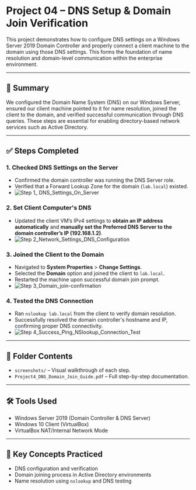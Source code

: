 # Project 04 – DNS Setup & Domain Join Verification

This project demonstrates how to configure DNS settings on a Windows Server 2019 Domain Controller and properly connect a client machine to the domain using those DNS settings. This forms the foundation of name resolution and domain-level communication within the enterprise environment.

---

## 🧠 Summary

We configured the Domain Name System (DNS) on our Windows Server, ensured our client machine pointed to it for name resolution, joined the client to the domain, and verified successful communication through DNS queries. These steps are essential for enabling directory-based network services such as Active Directory.

---

## ✅ Steps Completed

### 1. **Checked DNS Settings on the Server**
- Confirmed the domain controller was running the DNS Server role.
- Verified that a Forward Lookup Zone for the domain (`lab.local`) existed.
- ![Step 1_ DNS_Settings_On_Server](https://github.com/user-attachments/assets/ba3e41ed-7132-4625-9055-85c1e39cb632)


### 2. **Set Client Computer's DNS**
- Updated the client VM’s IPv4 settings to **obtain an IP address automatically** and **manually set the Preferred DNS Server to the domain controller’s IP (192.168.1.2)**.
- ![Step 2_Network_Settings_DNS_Configuration](https://github.com/user-attachments/assets/bfb303b9-e879-403b-97b7-0d4e28179827)


### 3. **Joined the Client to the Domain**
- Navigated to **System Properties** > **Change Settings**.
- Selected the **Domain** option and joined the client to `lab.local`.
- Restarted the machine upon successful domain join prompt.
- ![Step 3_Domain_join-confirmation ](https://github.com/user-attachments/assets/d3ee5d68-9b74-42a5-8ba1-4852525eeead)


### 4. **Tested the DNS Connection**
- Ran `nslookup lab.local` from the client to verify domain resolution.
- Successfully resolved the domain controller's hostname and IP, confirming proper DNS connectivity.
- ![Step 4_Success_Ping_NSlookup_Connection_Test ](https://github.com/user-attachments/assets/5afa23b9-3bc6-4f5f-bf09-961cd25333d2)


---

## 📂 Folder Contents

- `screenshots/` – Visual walkthrough of each step.
- `Project4_DNS_Domain_Join_Guide.pdf` – Full step-by-step documentation.

---

## 🛠️ Tools Used

- Windows Server 2019 (Domain Controller & DNS Server)
- Windows 10 Client (VirtualBox)
- VirtualBox NAT/Internal Network Mode

---

## 🧠 Key Concepts Practiced

- DNS configuration and verification
- Domain joining process in Active Directory environments
- Name resolution using `nslookup` and DNS testing

